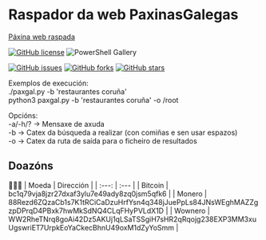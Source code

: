 # Raspador da web PaxinasGalegas
[Páxina web raspada](https://www.paxinasgalegas.es/)

[![GitHub license](https://img.shields.io/github/license/Ran-n/scripts)](https://github.com/Ran-n/scripts/blob/master/LICENSE)
![PowerShell Gallery](https://img.shields.io/badge/plataforma-LiGNUx%20%7C%20Windows10-lightgrey)

[![GitHub issues](https://img.shields.io/github/issues/Ran-n/paxinasgalegas-scrapper)](https://github.com/Ran-n/conexions/issues)
[![GitHub forks](https://img.shields.io/github/forks/Ran-n/paxinasgalegas-scrapper)](https://github.com/Ran-n/conexions/network)
[![GitHub stars](https://img.shields.io/github/stars/Ran-n/paxinasgalegas-scrapper)](https://github.com/Ran-n/conexions/stargazers)

Exemplos de execución:  
    ./paxgal.py -b 'restaurantes coruña'  
    python3 paxgal.py -b 'restaurantes coruña' -o /root  

Opcións:  
-a/-h/? → Mensaxe de axuda  
-b      → Catex da búsqueda a realizar (con comiñas e sen usar espazos)  
-o      → Catex da ruta de saída para o ficheiro de resultados  

## Doazóns
🙇🙇‍♀
| Moeda     | Dirección                                                                                         |
| :---:     | :---                                                                                              |
| Bitcoin   | bc1q79vja8jzr27dxaf3ylu7e49ady8zq0jsm5qfk6                                                        |
| Monero    | 88Rezd6ZQzaCb1s7K1tRCiCaDzuHrfYsn4q348jJuePpLs84JNsWEghMAZZgzpDPrqD4PBxk7hwMkSdNQ4CLqFHyPVLdX1D   |
| Wownero   | WW2RheTNrq8goAi42Dz5AKUj1qLSaTSSgiH7sHR2qRqojg238EXP3MM3xuUgswriET7UrpkEoYaCkecBhnU49oxM1dZyYoSmm |

